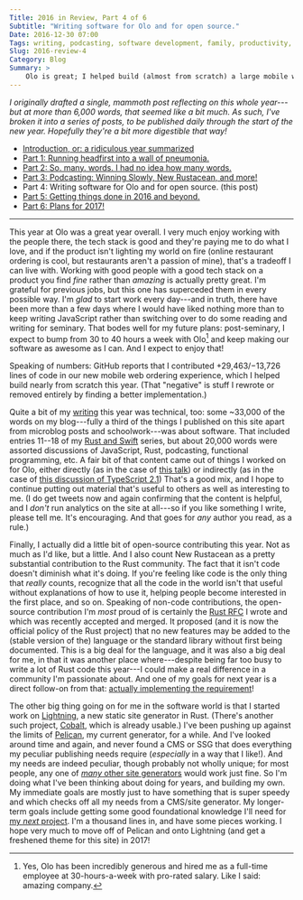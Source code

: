 ```yaml
---
Title: 2016 in Review, Part 4 of 6
Subtitle: "Writing software for Olo and for open source."
Date: 2016-12-30 07:00
Tags: writing, podcasting, software development, family, productivity, fitness, 2016-in-review
Slug: 2016-review-4
Category: Blog
Summary: >
    Olo is great; I helped build (almost from scratch) a large mobile web application; I did some open-source software; it was a good year professionally.
---
```


<i class='editorial'>I originally drafted a single, mammoth post reflecting on this whole year---but at more than 6,000 words, that seemed like a bit much. As such, I've broken it into a series of posts, to be published daily through the start of the new year. Hopefully they're a bit more digestible that way!</i>

- [Introduction, or: a ridiculous year summarized][intro]
- [Part 1: Running headfirst into a wall of pneumonia.][part-1]
- [Part 2: So. many. words. I had no idea how many words.][part-2]
- [Part 3: Podcasting: Winning Slowly, New Rustacean, and more!][part-3]
- Part 4: Writing software for Olo and for open source. (this post)
- [Part 5: Getting things done in 2016 and beyond.][part-5]
- [Part 6: Plans for 2017!][part-6]

[intro]: http://www.chriskrycho.com/2016/2016-review-intro.html
[part-1]: http://www.chriskrycho.com/2016/2016-review-1.html
[part-2]: http://www.chriskrycho.com/2016/2016-review-2.html
[part-3]: http://www.chriskrycho.com/2016/2016-review-3.html
[part-4]: http://www.chriskrycho.com/2016/2016-review-4.html
[part-5]: http://www.chriskrycho.com/2016/2016-review-5.html
[part-6]: http://www.chriskrycho.com/2017/2016-review-6.html

---

This year at Olo was a great year overall. I very much enjoy working with the people there, the tech stack is good and they're paying me to do what I love, and if the product isn't lighting my world on fire (online restaurant ordering is cool, but restaurants aren't a passion of mine), that's a tradeoff I can live with. Working with good people with a good tech stack on a product you find *fine* rather than *amazing* is actually pretty great. I'm grateful for previous jobs, but this one has superceded them in every possible way. I'm *glad* to start work every day---and in truth, there have been more than a few days where I would have liked nothing more than to keep writing JavaScript rather than switching over to do some reading and writing for seminary. That bodes well for my future plans: post-seminary, I expect to bump from 30 to 40 hours a week with Olo[^30h] and keep making our software as awesome as I can. And I expect to enjoy that!

[^30h]: Yes, Olo has been incredibly generous and hired me as a full-time employee at 30-hours-a-week with pro-rated salary. Like I said: amazing company.

Speaking of numbers: GitHub reports that I contributed +29,463/&minus;13,726 lines of code in our new mobile web ordering experience, which I helped build nearly from scratch this year. (That "negative" is stuff I rewrote or removed entirely by finding a better implementation.)

Quite a bit of my [writing][part-2] this year was technical, too: some ~33,000 of the words on my blog---fully a third of the things I published on this site apart from microblog posts and schoolwork---was about software. That included entries 11--18 of my [Rust and Swift] series, but about 20,000 words were assorted discussions of JavaScript, Rust, podcasting, functional programming, etc. A fair bit of that content came out of things I worked on for Olo, either directly (as in the case of [this talk][what-is-fp]) or indirectly (as in the case of [this discussion of TypeScript 2.1][ts-2.1]) That's a good mix, and I hope to continue putting out material that's useful to others as well as interesting to me. (I do get tweets now and again confirming that the content is helpful, and I *don't* run analytics on the site at all---so if you like something I write, please tell me. It's encouraging. And that goes for *any* author you read, as a rule.)

[Rust and Swift]: http://www.chriskrycho.com/rust-and-swift.html
[what-is-fp]: http://www.chriskrycho.com/2016/what-is-functional-programming.html "What is Functional Programming? (And why should we care about it?)"
[ts-2.1]: http://www.chriskrycho.com/2016/keyof-and-mapped-types-in-typescript-21.html "keyof and Mapped Types in TypeScript 2.1"

Finally, I actually did a little bit of open-source contributing this year. Not as much as I'd like, but a little. And I also count New Rustacean as a pretty substantial contribution to the Rust community. The fact that it isn't code doesn't diminish what it's doing. If you're feeling like code is the only thing that *really* counts, recognize that all the code in the world isn't that useful without explanations of how to use it, helping people become interested in the first place, and so on. Speaking of non-code contributions, the open-source contribution I'm *most* proud of is certainly the [Rust RFC][RFC 1636] I wrote and which was recently accepted and merged. It proposed (and it is now the official policy of the Rust project) that no new features may be added to the (stable version of the) language or the standard library without first being documented. This is a big deal for the language, and it was also a big deal for me, in that it was another place where---despite being far too busy to write a lot of Rust code this year---I could make a real difference in a community I'm passionate about. And one of my goals for next year is a direct follow-on from that: [actually implementing the requirement][impl]!

[RFC 1636]: https://github.com/rust-lang/rfcs/pull/1636
[impl]: https://github.com/rust-lang/rust/issues/38643

The other big thing going on for me in the software world is that I started work on [Lightning], a new static site generator in Rust. (There's another such project, [Cobalt], which is already usable.) I've been pushing up against the limits of [Pelican], my current generator, for a while. And I've looked around time and again, and never found a CMS or SSG that does everything my peculiar publishing needs require (*especially* in a way that I like!). And my needs are indeed peculiar, though probably not wholly unique; for most people, any one of [*many* other site generators][ssgs] would work just fine. So I'm doing what I've been thinking about doing for years, and building my own. My immediate goals are mostly just to have something that is super speedy and which checks off all my needs from a CMS/site generator. My longer-term goals include getting some good foundational knowledge I'll need for [my *next* project][md]. I'm a thousand lines in, and have some pieces working. I hope very much to move off of Pelican and onto Lightning (and get a freshened theme for this site) in 2017!

[Lightning]: https://github.com/chriskrycho/lightning-rs
[Cobalt]: http://cobalt-org.github.io
[Pelican]: http://docs.getpelican.com/en/stable/
[ssgs]: https://staticsitegenerators.net
[md]: http://www.chriskrycho.com/2016/ulysses-byword-and-just-right.html
